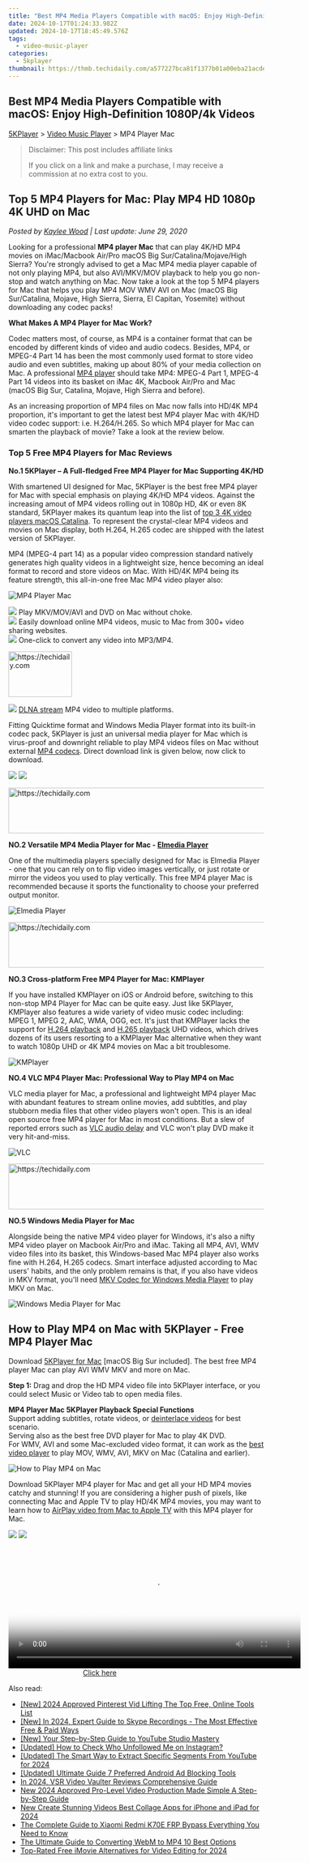 ```yaml
---
title: "Best MP4 Media Players Compatible with macOS: Enjoy High-Definition 1080P/4k Videos"
date: 2024-10-17T01:24:33.982Z
updated: 2024-10-17T18:45:49.576Z
tags:
  - video-music-player
categories:
  - 5kplayer
thumbnail: https://thmb.techidaily.com/a577227bca81f1377b01a00eba21acdee9d8dfcda26cad3482a8cc47d1c6fe1b.jpg
---
```


## Best MP4 Media Players Compatible with macOS: Enjoy High-Definition 1080P/4k Videos

[5KPlayer](https://tools.techidaily.com/5kplayer/products/) \> [Video Music Player](https://tools.techidaily.com/5kplayer/video-music-player/) \> MP4 Player Mac

>  Disclaimer: This post includes affiliate links
>
>  If you click on a link and make a purchase, I may receive a commission at no extra cost to you.
>

## Top 5 MP4 Players for Mac: Play MP4 HD 1080p 4K UHD on Mac

 _Posted by [Kaylee Wood](https://www.quora.com/profile/Amanda-Hu-21) | Last update: June 29, 2020_

Looking for a professional **MP4 player Mac** that can play 4K/HD MP4 movies on iMac/Macbook Air/Pro macOS Big Sur/Catalina/Mojave/High Sierra? You're strongly advised to get a Mac MP4 media player capable of not only playing MP4, but also AVI/MKV/MOV playback to help you go non-stop and watch anything on Mac. Now take a look at the top 5 MP4 players for Mac that helps you play MP4 MOV WMV AVI on Mac (macOS Big Sur/Catalina, Mojave, High Sierra, Sierra, El Capitan, Yosemite) without downloading any codec packs!

**What Makes A MP4 Player for Mac Work?**

Codec matters most, of course, as MP4 is a container format that can be encoded by different kinds of video and audio codecs. Besides, MP4, or MPEG-4 Part 14 has been the most commonly used format to store video audio and even subtitles, making up about 80% of your media collection on Mac. A professional [MP4 player](https://tools.techidaily.com/5kplayer/video-music-player/) should take MP4: MPEG-4 Part 1, MPEG-4 Part 14 videos into its basket on iMac 4K, Macbook Air/Pro and Mac (macOS Big Sur, Catalina, Mojave, High Sierra and before).

As an increasing proportion of MP4 files on Mac now falls into HD/4K MP4 proportion, it's important to get the latest best MP4 player Mac with 4K/HD video codec support: i.e. H.264/H.265\. So which MP4 player for Mac can smarten the playback of movie? Take a look at the review below.

###  Top 5 Free MP4 Players for Mac Reviews

**No.1 5KPlayer – A Full-fledged Free MP4 Player for Mac Supporting 4K/HD**

With smartened UI designed for Mac, 5KPlayer is the best free MP4 player for Mac with special emphasis on playing 4K/HD MP4 videos. Against the increasing amout of MP4 videos rolling out in 1080p HD, 4K or even 8K standard, 5KPlayer makes its quantum leap into the list of [top 3 4K video players macOS Catalina](https://tools.techidaily.com/5kplayer/video-music-player/). To represent the crystal-clear MP4 videos and movies on Mac display, both H.264, H.265 codec are shipped with the latest version of 5KPlayer.

 MP4 (MPEG-4 part 14) as a popular video compression standard natively generates high quality videos in a lightweight size, hence becoming an ideal format to record and store videos on Mac. With HD/4K MP4 being its feature strength, this all-in-one free Mac MP4 video player also:

![MP4 Player Mac](https://www.5kplayer.com/video-music-player/img/hevc-player-mac.jpg) 

![](https://www.5kplayer.com/video-music-player/img/check-mp-0224.png) Play MKV/MOV/AVI and DVD on Mac without choke.  
![](https://www.5kplayer.com/video-music-player/img/check-mp-0224.png) Easily download online MP4 videos, music to Mac from 300+ video sharing websites.  
![](https://www.5kplayer.com/video-music-player/img/check-mp-0224.png) One-click to convert any video into MP3/MP4.  

<!-- affiliate ads begin -->
<a href="https://25home.pxf.io/c/5597632/2148637/16836" target="_top" id="2148637">
  <img src="//a.impactradius-go.com/display-ad/16836-2148637" border="0" alt="https://techidaily.com" width="125" height="90"/>
</a>
<img height="0" width="0" src="https://25home.pxf.io/i/5597632/2148637/16836" style="position:absolute;visibility:hidden;" border="0" />
<!-- affiliate ads end -->

![](https://www.5kplayer.com/video-music-player/img/check-mp-0224.png) [DLNA stream](https://tools.techidaily.com/5kplayer/dlna/) MP4 video to multiple platforms.

Fitting Quicktime format and Windows Media Player format into its built-in codec pack, 5KPlayer is just an universal media player for Mac which is virus-proof and downright reliable to play MP4 videos files on Mac without external [MP4 codecs](https://tools.techidaily.com/5kplayer/video-music-player/). Direct download link is given below, now click to download.

[![](https://www.5kplayer.com/video-music-player/../button/freedownbackmac.png)](https://tools.techidaily.com/5kplayer/products/) [![](https://www.5kplayer.com/video-music-player/../button/freedownwhitewin.png)](https://tools.techidaily.com/5kplayer/products/) 

<!-- affiliate ads begin -->
<a href="https://aligracehair.sjv.io/c/5597632/2036472/19272" target="_top" id="2036472">
  <img src="//a.impactradius-go.com/display-ad/19272-2036472" border="0" alt="https://techidaily.com" width="728" height="90"/>
</a>
<img height="0" width="0" src="https://aligracehair.sjv.io/i/5597632/2036472/19272" style="position:absolute;visibility:hidden;" border="0" />
<!-- affiliate ads end -->

**NO.2 Versatile MP4 Media Player for Mac - [Elmedia Player](https://tools.techidaily.com/eltima/products/)**

One of the multimedia players specially designed for Mac is Elmedia Player - one that you can rely on to flip video images vertically, or just rotate or mirror the videos you used to play vertically. This free MP4 player Mac is recommended because it sports the functionality to choose your preferred output monitor.

![Elmedia Player](https://www.5kplayer.com/video-music-player/img/elmedia-play-hd-video.jpg) 

<!-- affiliate ads begin -->
<a href="https://ephamedtechinc.pxf.io/c/5597632/2137201/26400" target="_top" id="2137201">
  <img src="//a.impactradius-go.com/display-ad/26400-2137201" border="0" alt="https://techidaily.com" width="728" height="90"/>
</a>
<img height="0" width="0" src="https://ephamedtechinc.pxf.io/i/5597632/2137201/26400" style="position:absolute;visibility:hidden;" border="0" />
<!-- affiliate ads end -->

**NO.3 Cross-platform Free MP4 Player for Mac: KMPlayer** 

If you have installed KMPlayer on iOS or Android before, switching to this non-stop MP4 Player for Mac can be quite easy. Just like 5KPlayer, KMPlayer also features a wide variety of video music codec including: MPEG 1, MPEG 2, AAC, WMA, OGG, ect. It's just that KMPlayer lacks the support for [H.264 playback](https://tools.techidaily.com/5kplayer/video-music-player/) and [H.265 playback](https://tools.techidaily.com/5kplayer/video-music-player/) UHD videos, which drives dozens of its users resorting to a KMPlayer Mac alternative when they want to watch 1080p UHD or 4K MP4 movies on Mac a bit troublesome.

![KMPlayer](https://www.5kplayer.com/video-music-player/img/kmplayer-4k.jpg) 

**NO.4 VLC MP4 Player Mac: Professional Way to Play MP4 on Mac**

VLC media player for Mac, a professional and lightweight MP4 player Mac with abundant features to stream online movies, add subtitles, and play stubborn media files that other video players won't open. This is an ideal open source free MP4 player for Mac in most conditions. But a slew of reported errors such as [VLC audio delay](https://tools.techidaily.com/5kplayer/video-music-player/) and VLC won't play DVD make it very hit-and-miss.

![VLC](https://www.5kplayer.com/video-music-player/img/hevc-player-mac-vlc.jpg) 

<!-- affiliate ads begin -->
<a href="https://appsumo.8odi.net/c/5597632/2105870/7443" target="_top" id="2105870">
  <img src="//a.impactradius-go.com/display-ad/7443-2105870" border="0" alt="https://techidaily.com" width="728" height="90"/>
</a>
<img height="0" width="0" src="https://appsumo.8odi.net/i/5597632/2105870/7443" style="position:absolute;visibility:hidden;" border="0" />
<!-- affiliate ads end -->

**NO.5 Windows Media Player for Mac**

Alongside being the native MP4 video player for Windows, it's also a nifty MP4 video player on Macbook Air/Pro and iMac. Taking all MP4, AVI, WMV video files into its basket, this Windows-based Mac MP4 player also works fine with H.264, H.265 codecs. Smart interface adjusted according to Mac users' habits, and the only problem remains is that, if you also have videos in MKV format, you'll need [MKV Codec for Windows Media Player](https://tools.techidaily.com/5kplayer/video-music-player/) to play MKV on Mac.

![Windows Media Player for Mac](https://www.5kplayer.com/video-music-player/img/mpc-8k.jpg) 

## How to Play MP4 on Mac with 5KPlayer - Free MP4 Player Mac

Download [5KPlayer for Mac](https://tools.techidaily.com/5kplayer/products/) \[macOS Big Sur included\]. The best free MP4 player Mac can play AVI WMV MKV and more on Mac.

**Step 1:** Drag and drop the HD MP4 video file into 5KPlayer interface, or you could select Music or Video tab to open media files.

**MP4 Player Mac 5KPlayer Playback Special Functions**  
 Support adding subtitles, rotate videos, or [deinterlace videos](https://tools.techidaily.com/5kplayer/video-music-player/) for best scenario.  
 Serving also as the best free DVD player for Mac to play 4K DVD.  
 For WMV, AVI and some Mac-excluded video format, it can work as the [best video player](https://tools.techidaily.com/5kplayer/video-music-player/) to play MOV, WMV, AVI, MKV on Mac (Catalina and earlier).

![How to Play MP4 on Mac](https://www.5kplayer.com/video-music-player/img/youtube-0119-01.png) 

Download 5KPlayer MP4 player for Mac and get all your HD MP4 movies catchy and stunning! If you are considering a higher push of pixels, like connecting Mac and Apple TV to play HD/4K MP4 movies, you may want to learn how to [AirPlay video from Mac to Apple TV](https://tools.techidaily.com/5kplayer/airplay/) with this MP4 player for Mac.

[![](https://www.5kplayer.com/video-music-player/../button/freedownbackmac.png)](https://tools.techidaily.com/5kplayer/products/) [![](https://www.5kplayer.com/video-music-player/../button/freedownwhitewin.png)](https://tools.techidaily.com/5kplayer/products/)

<!-- affiliate ads begin -->
<span id="1982485">
					<video width="576" height="240" style="cursor:pointer"
           poster="//a.impactradius-go.com/display-clicktoplayimage/1982485.png"
           onclick="if(!this.playClicked){this.play();this.setAttribute('controls',true);this.playClicked=true;}">
	   <source src="//a.impactradius-go.com/display-ad/22993-1982485">
	   <img src="//a.impactradius-go.com/display-clicktoplayimage/1982485.png" style="border: none; height: 100%; width: 100%; object-fit: contain">
	</video>
	<div style="width:360px;text-align:center"><a href="javascript:window.open(decodeURIComponent('https%3A%2F%2Fhomestyler.sjv.io%2Fc%2F5597632%2F1982485%2F22993'), '_blank');void(0);">Click here</a></div>
</span>
<img height="0" width="0" src="https://imp.pxf.io/i/5597632/1982485/22993" style="position:absolute;visibility:hidden;" border="0" />
<!-- affiliate ads end -->

<ins class="adsbygoogle"
     style="display:block"
     data-ad-format="autorelaxed"
     data-ad-client="ca-pub-7571918770474297"
     data-ad-slot="1223367746"></ins>

<ins class="adsbygoogle"
     style="display:block"
     data-ad-client="ca-pub-7571918770474297"
     data-ad-slot="8358498916"
     data-ad-format="auto"
     data-full-width-responsive="true"></ins>

<span class="atpl-alsoreadstyle">Also read:</span>
<div><ul>
<li><a href="https://vp-tips.techidaily.com/new-2024-approved-pinterest-vid-lifting-the-top-free-online-tools-list/"><u>[New] 2024 Approved Pinterest Vid Lifting The Top Free, Online Tools List</u></a></li>
<li><a href="https://screen-activity-recording.techidaily.com/new-in-2024-expert-guide-to-skype-recordings-the-most-effective-free-and-paid-ways/"><u>[New] In 2024, Expert Guide to Skype Recordings - The Most Effective Free & Paid Ways</u></a></li>
<li><a href="https://youtube-web.techidaily.com/our-step-by-step-guide-to-youtube-studio-mastery/"><u>[New] Your Step-by-Step Guide to YouTube Studio Mastery</u></a></li>
<li><a href="https://instagram-video-recordings.techidaily.com/updated-how-to-check-who-unfollowed-me-on-instagram/"><u>[Updated] How to Check Who Unfollowed Me on Instagram?</u></a></li>
<li><a href="https://youtube-tips.techidaily.com/ed-the-smart-way-to-extract-specific-segments-from-youtube-for-2024/"><u>[Updated] The Smart Way to Extract Specific Segments From YouTube for 2024</u></a></li>
<li><a href="https://youtube-webster.techidaily.com/ed-ultimate-guide-7-preferred-android-ad-blocking-tools/"><u>[Updated] Ultimate Guide 7 Preferred Android Ad Blocking Tools</u></a></li>
<li><a href="https://screen-video-capture.techidaily.com/in-2024-vsr-video-vaulter-reviews-comprehensive-guide/"><u>In 2024, VSR Video Vaulter Reviews Comprehensive Guide</u></a></li>
<li><a href="https://video-creation-software.techidaily.com/new-2024-approved-pro-level-video-production-made-simple-a-step-by-step-guide/"><u>New 2024 Approved Pro-Level Video Production Made Simple A Step-by-Step Guide</u></a></li>
<li><a href="https://video-creation-software.techidaily.com/new-create-stunning-videos-best-collage-apps-for-iphone-and-ipad-for-2024/"><u>New Create Stunning Videos Best Collage Apps for iPhone and iPad for 2024</u></a></li>
<li><a href="https://bypass-frp.techidaily.com/the-complete-guide-to-xiaomi-redmi-k70e-frp-bypass-everything-you-need-to-know-by-drfone-android/"><u>The Complete Guide to Xiaomi Redmi K70E FRP Bypass Everything You Need to Know</u></a></li>
<li><a href="https://video-creation-software.techidaily.com/the-ultimate-guide-to-converting-webm-to-mp4-10-best-options/"><u>The Ultimate Guide to Converting WebM to MP4 10 Best Options</u></a></li>
<li><a href="https://video-creation-software.techidaily.com/top-rated-free-imovie-alternatives-for-video-editing-for-2024/"><u>Top-Rated Free iMovie Alternatives for Video Editing for 2024</u></a></li>
</ul></div>

